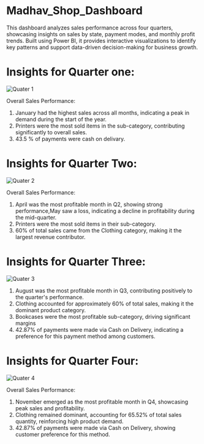 # Madhav_Shop_Dashboard
This dashboard analyzes sales performance across four quarters, showcasing insights on sales by state, payment modes, and monthly profit trends. Built using Power BI, it provides interactive visualizations to identify key patterns and support data-driven decision-making for business growth.
# Insights for Quarter one: 
![Quater 1](https://github.com/user-attachments/assets/5a326e17-2622-4b62-bbe6-5d28029ac32f)

Overall Sales Performance:

1. January had the highest sales across all months, indicating a peak in demand during the start of the year.
2. Printers were the most sold items in the sub-category, contributing significantly to overall sales.
3. 43.5 % of payments were cash on delivary.
# Insights for Quarter Two:
![Quater 2](https://github.com/user-attachments/assets/934620f5-75bb-4c7d-b1e9-0ed794876a3b)

Overall Sales Performance:
1. April was the most profitable month in Q2, showing strong performance,May saw a loss, indicating a decline in profitability during the mid-quarter.
2. Printers were the most sold items in their sub-category.
3. 60% of total sales came from the Clothing category, making it the largest revenue contributor.
# Insights for Quarter Three:
![Quater 3](https://github.com/user-attachments/assets/91fbfcd2-9714-43c8-b990-15ae5847b3e3)


1. August was the most profitable month in Q3, contributing positively to the quarter's performance.
2. Clothing accounted for approximately 60% of total sales, making it the dominant product category.
3. Bookcases were the most profitable sub-category, driving significant margins
4. 42.87% of payments were made via Cash on Delivery, indicating a preference for this payment method among customers.
   
# Insights for Quarter Four:
![Quater 4](https://github.com/user-attachments/assets/76209049-66cd-4de8-9f72-8618cbe66d75)

Overall Sales Performance:
1. November emerged as the most profitable month in Q4, showcasing peak sales and profitability.
2. Clothing remained dominant, accounting for 65.52% of total sales quantity, reinforcing high product demand.
3. 42.87% of payments were made via Cash on Delivery, showing customer preference for this method.
